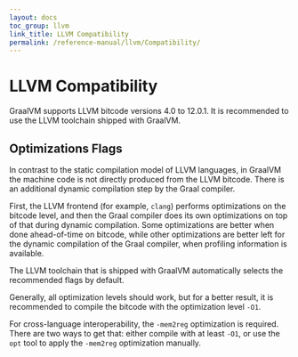 ```yaml
---
layout: docs
toc_group: llvm
link_title: LLVM Compatibility
permalink: /reference-manual/llvm/Compatibility/
---
```

# LLVM Compatibility

GraalVM supports LLVM bitcode versions 4.0 to 12.0.1.
It is recommended to use the LLVM toolchain shipped with GraalVM.

## Optimizations Flags

In contrast to the static compilation model of LLVM languages, in GraalVM the machine code is not directly produced from the LLVM bitcode.
There is an additional dynamic compilation step by the Graal compiler.

First, the LLVM frontend (for example, `clang`) performs optimizations on the bitcode level, and then the Graal compiler does its own optimizations on top of that during dynamic compilation.
Some optimizations are better when done ahead-of-time on bitcode, while other optimizations are better left for the dynamic compilation of the Graal compiler, when profiling information is available.

The LLVM toolchain that is shipped with GraalVM automatically selects the recommended flags by default.

Generally, all optimization levels should work, but for a better result, it is recommended to compile the bitcode with the optimization level `-O1`.

For cross-language interoperability, the `-mem2reg` optimization is required.
There are two ways to get that: either compile with at least `-O1`, or use the `opt` tool to apply the `-mem2reg` optimization manually.
